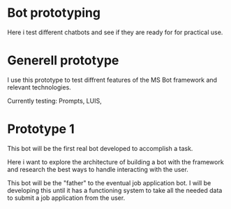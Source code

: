# Bot prototyping

Here i test different chatbots and see if they are ready for
for practical use.

# Generell prototype

I use this prototype to test diffrent features of the MS Bot framework
and relevant technologies.

Currently testing: Prompts, LUIS,

# Prototype 1

This bot will be the first real bot developed to accomplish a task.

Here i want to explore the architecture of building a bot with the
framework and research the best ways to handle interacting with the
user.

This bot will be the "father" to the eventual job application bot. I
will be developing this until it has a functioning system to take
all the needed data to submit a job application from the user.
